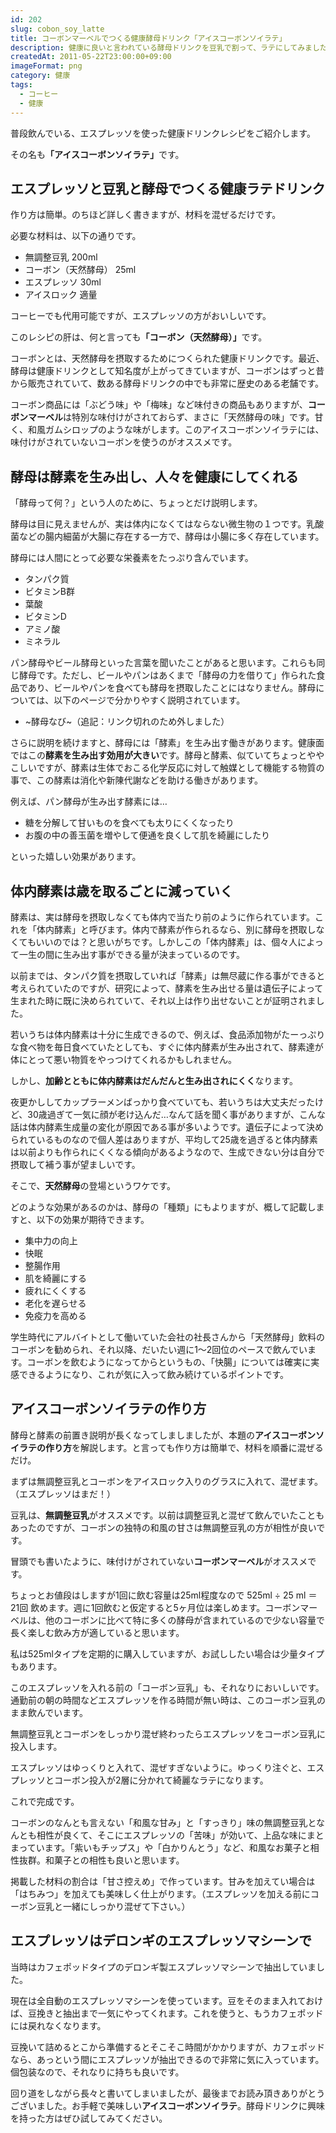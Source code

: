 ```yaml
---
id: 202
slug: cobon_soy_latte
title: コーボンマーベルでつくる健康酵母ドリンク「アイスコーボンソイラテ」
description: 健康に良いと言われている酵母ドリンクを豆乳で割って、ラテにしてみました。
createdAt: 2011-05-22T23:00:00+09:00
imageFormat: png
category: 健康
tags:
  - コーヒー
  - 健康
---
```


普段飲んでいる、エスプレッソを使った健康ドリンクレシピをご紹介します。

その名も<strong>「アイスコーボンソイラテ」</strong>です。

## エスプレッソと豆乳と酵母でつくる健康ラテドリンク

<photo-image article-id="202" img-file-name="cobon_soy_latte_004.jpg" caption="アイスコーボンソイラテ"></photo-image>

作り方は簡単。のちほど詳しく書きますが、材料を混ぜるだけです。

必要な材料は、以下の通りです。

* 無調整豆乳 200ml
* コーボン（天然酵母） 25ml
* エスプレッソ 30ml
* アイスロック 適量

コーヒーでも代用可能ですが、エスプレッソの方がおいしいです。

<photo-image article-id="202" img-file-name="DSCN0218.jpg" caption="アイスコーボンソイラテの材料"></photo-image>

このレシピの肝は、何と言っても<strong>「コーボン（天然酵母）」</strong>です。

コーボンとは、天然酵母を摂取するためにつくられた健康ドリンクです。最近、酵母は健康ドリンクとして知名度が上がってきていますが、コーボンはずっと昔から販売されていて、数ある酵母ドリンクの中でも非常に歴史のある老舗です。

コーボン商品には「ぶどう味」や「梅味」など味付きの商品もありますが、**コーボンマーベル**は特別な味付けがされておらず、まさに「天然酵母の味」です。甘く、和風ガムシロップのような味がします。このアイスコーボンソイラテには、味付けがされていないコーボンを使うのがオススメです。

<kaereba-link item-title="コーボン マーベル 525ml" img-file-name="cobon_525ml_500x500.png" shop-name="第一酵母" amazon-item-id="B001LQ83C4" rakuten-item-id="08e00964d86dbe9f8b40176aef415096" search-keyword="コーボン マーベル"></kaereba-link>

## 酵母は酵素を生み出し、人々を健康にしてくれる

「酵母って何？」という人のために、ちょっとだけ説明します。

酵母は目に見えませんが、実は体内になくてはならない微生物の１つです。乳酸菌などの腸内細菌が大腸に存在する一方で、酵母は小腸に多く存在しています。

酵母には人間にとって必要な栄養素をたっぷり含んでいます。

* タンパク質
* ビタミンB群
* 葉酸
* ビタミンD
* アミノ酸
* ミネラル

パン酵母やビール酵母といった言葉を聞いたことがあると思います。これらも同じ酵母です。ただし、ビールやパンはあくまで「酵母の力を借りて」作られた食品であり、ビールやパンを食べても酵母を摂取したことにはなりません。酵母については、以下のページで分かりやすく説明されています。

* ~酵母なび~（追記：リンク切れのため外しました）

さらに説明を続けますと、酵母には「酵素」を生み出す働きがあります。健康面ではこの**酵素を生み出す効用が大きい**です。酵母と酵素、似ていてちょっとややこしいですが、酵素は生体でおこる化学反応に対して触媒として機能する物質の事で、この酵素は消化や新陳代謝などを助ける働きがあります。

例えば、パン酵母が生み出す酵素には…

* 糖を分解して甘いものを食べても太りにくくなったり
* お腹の中の善玉菌を増やして便通を良くして肌を綺麗にしたり

といった嬉しい効果があります。

## 体内酵素は歳を取るごとに減っていく

酵素は、実は酵母を摂取しなくても体内で当たり前のように作られています。これを「体内酵素」と呼びます。体内で酵素が作られるなら、別に酵母を摂取しなくてもいいのでは？と思いがちです。しかしこの「体内酵素」は、個々人によって一生の間に生み出す事ができる量が決まっているのです。

以前までは、タンパク質を摂取していれば「酵素」は無尽蔵に作る事ができると考えられていたのですが、研究によって、酵素を生み出せる量は遺伝子によって生まれた時に既に決められていて、それ以上は作り出せないことが証明されました。

若いうちは体内酵素は十分に生成できるので、例えば、食品添加物がたーっぷりな食べ物を毎日食べていたとしても、すぐに体内酵素が生み出されて、酵素達が体にとって悪い物質をやっつけてくれるかもしれません。

しかし、**加齢とともに体内酵素はだんだんと生み出されにくく**なります。

夜更かししてカップラーメンばっかり食べていても、若いうちは大丈夫だったけど、30歳過ぎて一気に顔が老け込んだ…なんて話を聞く事がありますが、こんな話は体内酵素生成量の変化が原因である事が多いようです。遺伝子によって決められているものなので個人差はありますが、平均して25歳を過ぎると体内酵素は以前よりも作られにくくなる傾向があるようなので、生成できない分は自分で摂取して補う事が望ましいです。

そこで、**天然酵母**の登場というワケです。

どのような効果があるのかは、酵母の「種類」にもよりますが、概して記載しますと、以下の効果が期待できます。

* 集中力の向上
* 快眠
* 整腸作用
* 肌を綺麗にする
* 疲れにくくする
* 老化を遅らせる
* 免疫力を高める

学生時代にアルバイトとして働いていた会社の社長さんから「天然酵母」飲料のコーボンを勧められ、それ以降、だいたい週に1～2回位のペースで飲んでいます。コーボンを飲むようになってからというもの、「快腸」については確実に実感できるようになり、これが気に入って飲み続けているポイントです。

## アイスコーボンソイラテの作り方

酵母と酵素の前置き説明が長くなってしましましたが、本題の**アイスコーボンソイラテの作り方**を解説します。と言っても作り方は簡単で、材料を順番に混ぜるだけ。

まずは無調整豆乳とコーボンをアイスロック入りのグラスに入れて、混ぜます。（エスプレッソはまだ！）

<photo-image article-id="202" img-file-name="cobon_soy_latte_002.jpg" caption="エスプレッソ以外を先にまぜる"></photo-image>

豆乳は、**無調整豆乳**がオススメです。以前は調整豆乳と混ぜて飲んでいたこともあったのですが、コーボンの独特の和風の甘さは無調整豆乳の方が相性が良いです。

冒頭でも書いたように、味付けがされていない**コーボンマーベル**がオススメです。

ちょっとお値段はしますが1回に飲む容量は25ml程度なので 525ml ÷ 25 ml ＝ 21回 飲めます。週に1回飲むと仮定すると5ヶ月位は楽しめます。コーボンマーベルは、他のコーボンに比べて特に多くの酵母が含まれているので少ない容量で長く楽しむ飲み方が適していると思います。

私は525mlタイプを定期的に購入していますが、お試ししたい場合は少量タイプもあります。

<kaereba-link item-title="コーボン マーベル 140ml" img-file-name="cobon_140ml_500x500.png" shop-name="第一酵母" amazon-item-id="B003Q4ECWY" rakuten-item-id="a147da258b303a78c11b9f88d80c3ee4" search-keyword="コーボン マーベル"></kaereba-link>

このエスプレッソを入れる前の「コーボン豆乳」も、それなりにおいしいです。通勤前の朝の時間などエスプレッソを作る時間が無い時は、このコーボン豆乳のまま飲んでいます。

無調整豆乳とコーボンをしっかり混ぜ終わったらエスプレッソをコーボン豆乳に投入します。

<photo-image article-id="202" img-file-name="cobon_soy_latte_003.jpg" caption="エスプレッソを投入"></photo-image>

エスプレッソはゆっくりと入れて、混ぜすぎないように。ゆっくり注ぐと、エスプレッソとコーボン投入が2層に分かれて綺麗なラテになります。

これで完成です。

<photo-image article-id="202" img-file-name="cobon_soy_latte_005.jpg" caption="アイスコーボンソイラテが完成"></photo-image>

コーボンのなんとも言えない「和風な甘み」と「すっきり」味の無調整豆乳となんとも相性が良くて、そこにエスプレッソの「苦味」が効いて、上品な味にまとまっています。「紫いもチップス」や「白かりんとう」など、和風なお菓子と相性抜群。和菓子との相性も良いと思います。

掲載した材料の割合は「甘さ控えめ」で作っています。甘みを加えてい場合は「<span class="b">はちみつ</span>」を加えても美味しく仕上がります。（エスプレッソを加える前にコーボン豆乳と一緒にしっかり混ぜて下さい。）

## エスプレッソはデロンギのエスプレッソマシーンで

当時はカフェポッドタイプのデロンギ製エスプレッソマシーンで抽出していました。

<photo-image article-id="202" img-file-name="espresso_002.jpg" caption="イリーのエスプレッソ"></photo-image>

<photo-image article-id="202" img-file-name="DSCN0211.jpg" caption="カフェポッド"></photo-image>

<photo-image article-id="202" img-file-name="espresso_004.jpg" caption="エスプレッソを抽出"></photo-image>

現在は全自動のエスプレッソマシーンを使っています。豆をそのまま入れておけば、豆挽きと抽出まで一気にやってくれます。これを使うと、もうカフェポッドには戻れなくなります。

<kaereba-link item-title="デロンギ コンパクト全自動コーヒーメーカー ホワイト マグニフィカS" img-file-name="delonghi_mags_500x500.png" shop-name="DeLonghi（デロンギ）" amazon-item-id="B01LY849K0" rakuten-item-id="1d29b69c7620868fd7dbace2c16e3654" search-keyword="デロンギ マグニフィカS"></kaereba-link>

豆挽いて詰めるとこから準備するとそこそこ時間がかかりますが、カフェポッドなら、あっという間にエスプレッソが抽出できるので非常に気に入っています。個包装なので、それなりに持ちも良いです。

回り道をしながら長々と書いてしまいましたが、最後までお読み頂きありがとうございました。お手軽で美味しい**アイスコーボンソイラテ**。酵母ドリンクに興味を持った方はぜひ試してみてください。
